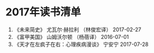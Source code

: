 # 2017年读书清单

1. 《未来简史》  尤瓦尔·赫拉利 （林俊宏译）   2017-02-27  
2. 《富甲美国》 山姆沃尔顿 （杨蓓译）        2016-07-01  
3. 《天才在左疯子在右：心理疾病漫谈》 宁安宁   2017-07-28  

